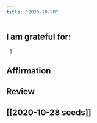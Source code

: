 ```yaml
---
title: "2020-10-28"
---
```

## I am grateful for:
1. 

## Affirmation

## Review



## [[2020-10-28 seeds]]